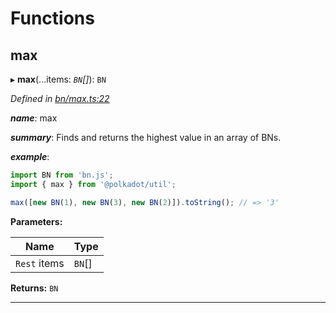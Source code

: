 

# Functions

<a id="max"></a>

##  max

▸ **max**(...items: *`BN`[]*): `BN`

*Defined in [bn/max.ts:22](https://github.com/polkadot-js/common/blob/1b62a67/packages/util/src/bn/max.ts#L22)*

*__name__*: max

*__summary__*: Finds and returns the highest value in an array of BNs.

*__example__*:   

```javascript
import BN from 'bn.js';
import { max } from '@polkadot/util';

max([new BN(1), new BN(3), new BN(2)]).toString(); // => '3'
```

**Parameters:**

| Name | Type |
| ------ | ------ |
| `Rest` items | `BN`[] |

**Returns:** `BN`

___


